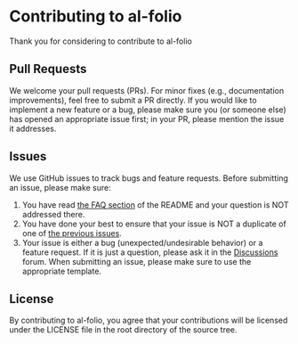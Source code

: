 # Contributing to al-folio
Thank you for considering to contribute to al-folio
## Pull Requests
We welcome your pull requests (PRs).
For minor fixes (e.g., documentation improvements), feel free to submit a PR directly.
If you would like to implement a new feature or a bug, please make sure you (or someone else) has opened an appropriate issue first; in your PR, please mention the issue it addresses.
## Issues
We use GitHub issues to track bugs and feature requests.
Before submitting an issue, please make sure:
1. You have read [the FAQ section](https://github.com/alshedivat/al-folio#faq) of the README and your question is NOT addressed there.
2. You have done your best to ensure that your issue is NOT a duplicate of one of [the previous issues](https://github.com/alshedivat/al-folio/issues).
3. Your issue is either a bug (unexpected/undesirable behavior) or a feature request.
If it is just a question, please ask it in the [Discussions](https://github.com/alshedivat/al-folio/discussions) forum.
When submitting an issue, please make sure to use the appropriate template.
## License
By contributing to al-folio, you agree that your contributions will be licensed
under the LICENSE file in the root directory of the source tree.
